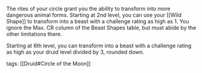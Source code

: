 The rites of your circle grant you the ability to transform into more dangerous animal forms. Starting at 2nd level, you can use your [[Wild Shape]] to transform into a beast with a challenge rating as high as 1. You ignore the Max. CR column of the Beast Shapes table, but must abide by the other limitations there.

Starting at 6th level, you can transform into a beast with a challenge rating as high as your druid level divided by 3, rounded down.

tags: [[Druid#Circle of the Moon]]
